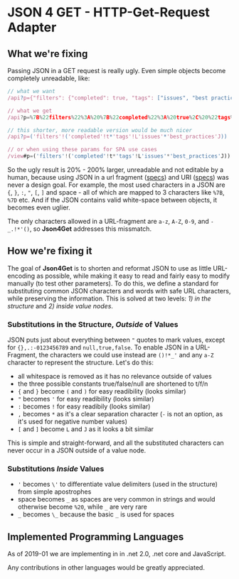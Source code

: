 # JSON 4 GET - HTTP-Get-Request Adapter

## What we're fixing

Passing JSON in a GET request is really ugly. Even simple objects become completely unreadable, like:

```javascript
// what we want
/api?p={"filters": {"completed": true, "tags": ["issues", "best practices"]} }

// what we get
/api?p=%7B%22filters%22%3A%20%7B%22completed%22%3A%20true%2C%20%22tags%22%3A%20%5B%22issues%22%2C%20%22best%20practices%22%5D%7D%20%7D

// this shorter, more readable version would be much nicer
/api?p=('filters'!('completed'!t*'tags'!L'issues'*'best_practices'J))

// or when using these params for SPA use cases
/view#p=('filters'!('completed'!t*'tags'!L'issues'*'best_practices'J))
```

So the ugly result is 20% - 200% larger, unreadable and not editable by a human, because using JSON in a url fragment ([specs](https://www.ietf.org/rfc/rfc1738.txt)) and URI ([specs](https://www.ietf.org/rfc/rfc3986.txt)) was never a design goal. For example, the most used characters in a JSON are `{`, `}`, `:`, `"`, `[`, `]` and space - all of which are mapped to 3 characters like `%7B`, `%7D` etc. And if the JSON contains valid white-space between objects, it becomes even uglier.

The only characters allowed in a URL-fragment are `a-z`, `A-Z`, `0-9`, and `-_.!*'()`, so **Json4Get** addresses this missmatch.

## How we're fixing it

The goal of **Json4Get** is to shorten and reformat JSON to use as little URL-encoding as possible, while making it easy to read and fairly easy to modify manually (to test other parameters). To do this, we define a standard for substituting common JSON characters and words with safe URL characters, while preserving the information. This is solved at two levels: _1) in the structure_ and _2) inside value nodes_.

### Substitutions in the Structure, _Outside_ of Values

JSON puts just about everything between `"` quotes to mark values, except for `{},.:-0123456789` and `null,true,false`. To enable JSON in a URL-Fragment, the characters we could use instead are `()!*_'` and any `a-Z` character to represent the structure. Let's do this:

* all whitespace is removed as it has no relevance outside of values
* the three possible constants true/false/null are shortened to t/f/n
* `{` and `}` become `(` and `)` for easy readibility (looks similar)
* `"` becomes `'` for easy readibility (looks similar)
* `:` becomes `!` for easy readibily (looks similar)
* `,` becomes `*` as it's a clear separation character (`-` is not an option, as it's used for negative number values)
* `[` and `]` become `L` and `J` as it looks a bit similar

This is simple and straight-forward, and all the substituted characters can never occur in a JSON outside of a value node.

### Substitutions _Inside_ Values

* `'` becomes `\'` to differentiate value delimiters (used in the structure) from simple apostrophes
* space becomes `_` as spaces are very common in strings and would otherwise become `%20`, while `_` are very rare
* `_` becomes `\_` because the basic `_` is used for spaces

## Implemented Programming Languages

As of 2019-01 we are implementing in in .net 2.0, .net core and JavaScript.

Any contributions in other languages would be greatly appreciated. 